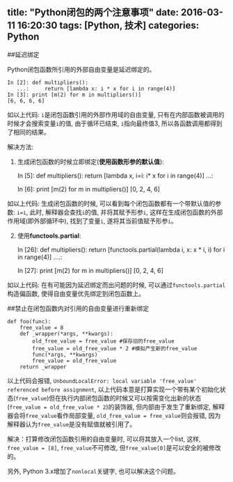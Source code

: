 title: "Python闭包的两个注意事项"
date: 2016-03-11 16:20:30
tags: [Python, 技术]
categories: Python
---

##延迟绑定

Python闭包函数所引用的外部自由变量是延迟绑定的。

    In [2]: def multipliers():
       ...:     return [lambda x: i * x for i in range(4)] 
    In [3]: print [m(2) for m in multipliers()]
    [6, 6, 6, 6]

如以上代码: `i`是闭包函数引用的外部作用域的自由变量, 只有在内部函数被调用的时候才会搜索变量`i`的值, 由于循环已结束, `i`指向最终值3, 所以各函数调用都得到了相同的结果。

解决方法:

1) 生成闭包函数的时候立即绑定(**使用函数形参的默认值**):

    In [5]: def multipliers():
        return [lambda x, i=i: i* x for i in range(4)]
           ...: 

    In [6]: print [m(2) for m in multipliers()]
    [0, 2, 4, 6]

如以上代码: 生成闭包函数的时候, 可以看到每个闭包函数都有一个带默认值的参数: `i=i`, 此时, 解释器会查找`i`的值, 并将其赋予形参`i`, 这样在生成闭包函数的外部作用域(即外部循环中), 找到了变量`i`, 遂将其当前值赋予形参`i`。

2) 使用**functools.partial**:

    In [26]: def multipliers():
        return [functools.partial(lambda i, x: x * i, i) for i in range(4)]
        ....: 

    In [27]: print [m(2) for m in multipliers()]
        [0, 2, 4, 6]

如以上代码: 在有可能因为延迟绑定而出问题的时候, 可以通过`functools.partial`构造偏函数, 使得自由变量优先绑定到闭包函数上。

##禁止在闭包函数内对引用的自由变量进行重新绑定

    def foo(func):
        free_value = 8
        def _wrapper(*args, **kwargs):
            old_free_value = free_value #保存旧的free_value
            free_value = old_free_value * 2 #模拟产生新的free_value
            func(*args, **kwargs)
            free_value = old_free_value
        return _wrapper

以上代码会报错, `UnboundLocalError: local variable 'free_value' referenced before assignment`, 以上代码本意是打算实现一个带有某个初始化状态(`free_value`)但在执行内部闭包函数的时候又可以按需变化出新的状态(`free_value = old_free_value * 2`)的装饰器, 但内部由于发生了重新绑定, 解释器会将`free_value`看作局部变量, `old_free_value = free_value`则会报错, 因为解释器认为`free_value`是没有赋值就被引用了。

解决：打算修改闭包函数引用的自由变量时, 可以将其放入一个list, 这样, `free_value = [8]`, `free_value`不可修改, 但`free_value[0]`是可以安全的被修改的。

另外, Python 3.x增加了`nonlocal`关键字, 也可以解决这个问题。
